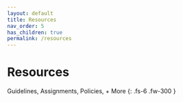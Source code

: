 ```yaml
---
layout: default
title: Resources
nav_order: 5
has_children: true
permalink: /resources
---
```


# Resources

Guidelines, Assignments, Policies, + More
{: .fs-6 .fw-300 }
